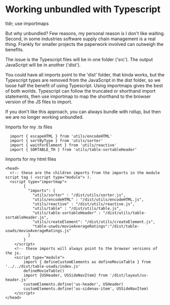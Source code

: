 # Working unbundled with Typescript

tldr; use importmaps

But why unbundled? Few reasons, my personal reason is I don't like waiting. Second, in some industries software supply chain management is a real thing. 
Frankly for smaller projects the paperwork involved can outweigh the benefits. 

The issue is the Typescript files will be in one folder ('src'). The output JavaScript will be in another ('dist'). 

You could have all imports point to the 'dist' folder, that kinda works, but the Typescript types are removed from the JavaScript in the dist folder, so we 
loose half the benefit of using Typescript. Using importmaps gives the best of both worlds. Typescript can follow the truncated or shorthand import statements, 
then use importmap to map the shorthand to the browser version of the JS files to import.

If you don't like this approach, you can always bundle with rollup, but then we are no longer working unbundled. 

Imports for my .ts files
```
  import { escapeHTML } from 'utils/encodeHTML'
  import { sortByType } from 'utils/sorter'
  import { waitForElement } from 'utils/reactive'
  import { SORTABLE_TH } from 'utils/table-sortableHeader'
```

Imports for my html files

```
<head>
  <!-- these are the children imports from the imports in the module script tag ( <script type="module"> ).
  <script type="importmap">
        {
          "imports": {
            "utils/sorter" : "/dist/utils/sorter.js",
            "utils/encodeHTML" : "/dist/utils/encodeHTML.js",
            "utils/reactive" : "/dist/utils/reactive.js",
            "utils/table" : "/dist/utils/table.js",
            "utils/table-sortableHeader" : "/dist/utils/table-sortableHeader.js",
            "utils/createElement": "/dist/utils/createElement.js",
            "table-uswds/movieAverageRatings":"/dist/table-uswds/movieAverageRatings.js"
          }
        }
    </script>
    <!-- these imports will always point to the browser versions of the js.
    <script type="module">
        import { defineCustomElements as defineMovieTable } from '../../dist/table-uswds/index.js'
        defineMovieTable()
        import {USHeader, USSideNavItem} from '/dist/layout/us-header.js'
        customElements.define('us-header', USHeader)
        customElements.define('us-sidenav-item', USSideNavItem)
    </script>
</head>

```
